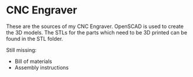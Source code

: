 # CNC Engraver

These are the sources of my CNC Engraver. OpenSCAD is used to create the 3D models.
The STLs for the parts which need to be 3D printed can be found in the STL folder.

Still missing:
* Bill of materials
* Assembly instructions

